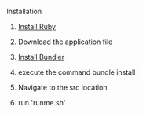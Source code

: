 Installation

1. [Install Ruby](https://www.ruby-lang.org/en/documentation/installation/)

2. Download the application file

3. [Install Bundler](https://bundler.io/) 

4. execute the command bundle install

5. Navigate to the src location

6. run 'runme.sh'